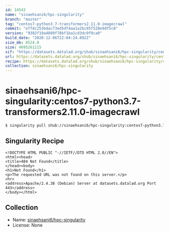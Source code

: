 ```yaml
---
id: 14543
name: "sinaehsani6/hpc-singularity"
branch: "master"
tag: "centos7-python3.7-transformers2.11.0-imagecrawl"
commit: "e7fdc253bdac73ed5df4aa1a2bc05f528e9df5c8"
version: "9382f19a4889f78bf1ba1cd3dc9f9ca0"
build_date: "2020-12-06T22:04:24.092Z"
size_mb: 8524.0
size: 4695261215
sif: "https://datasets.datalad.org/shub/sinaehsani6/hpc-singularity/centos7-python3.7-transformers2.11.0-imagecrawl/2020-12-06-e7fdc253-9382f19a/9382f19a4889f78bf1ba1cd3dc9f9ca0.sif"
url: https://datasets.datalad.org/shub/sinaehsani6/hpc-singularity/centos7-python3.7-transformers2.11.0-imagecrawl/2020-12-06-e7fdc253-9382f19a/
recipe: https://datasets.datalad.org/shub/sinaehsani6/hpc-singularity/centos7-python3.7-transformers2.11.0-imagecrawl/2020-12-06-e7fdc253-9382f19a/Singularity
collection: sinaehsani6/hpc-singularity
---
```


# sinaehsani6/hpc-singularity:centos7-python3.7-transformers2.11.0-imagecrawl

```bash
$ singularity pull shub://sinaehsani6/hpc-singularity:centos7-python3.7-transformers2.11.0-imagecrawl
```

## Singularity Recipe

```singularity
<!DOCTYPE HTML PUBLIC "-//IETF//DTD HTML 2.0//EN">
<html><head>
<title>404 Not Found</title>
</head><body>
<h1>Not Found</h1>
<p>The requested URL was not found on this server.</p>
<hr>
<address>Apache/2.4.38 (Debian) Server at datasets.datalad.org Port 443</address>
</body></html>
```

## Collection

 - Name: [sinaehsani6/hpc-singularity](https://github.com/sinaehsani6/hpc-singularity)
 - License: None

